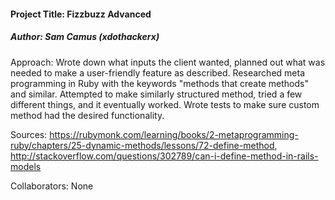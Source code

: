 <h4>Project Title: Fizzbuzz Advanced</h4>
<h5>Author: Sam Camus (xdothackerx) </h5>

Approach: Wrote down what inputs the client wanted, planned out what was needed to make a user-friendly feature as described.
Researched meta programming in Ruby with the keywords "methods that create methods" and similar. Attempted to make similarly structured method, tried a few different things, and it eventually worked.
Wrote tests to make sure custom method had the desired functionality.

Sources: https://rubymonk.com/learning/books/2-metaprogramming-ruby/chapters/25-dynamic-methods/lessons/72-define-method, http://stackoverflow.com/questions/302789/can-i-define-method-in-rails-models

Collaborators: None
